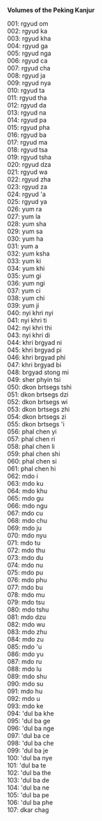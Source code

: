 **Volumes of the Peking Kanjur**

001: rgyud om  
002: rgyud ka  
003: rgyud kha  
004: rgyud ga  
005: rgyud nga  
006: rgyud ca  
007: rgyud cha  
008: rgyud ja  
009: rgyud nya  
010: rgyud ta  
011: rgyud tha  
012: rgyud da  
013: rgyud na  
014: rgyud pa  
015: rgyud pha  
016: rgyud ba  
017: rgyud ma  
018: rgyud tsa  
019: rgyud tsha  
020: rgyud dza  
021: rgyud wa  
022: rgyud zha  
023: rgyud za  
024: rgyud 'a  
025: rgyud ya  
026: yum ra  
027: yum la  
028: yum sha  
029: yum sa  
030: yum ha  
031: yum a  
032: yum ksha  
033: yum ki  
034: yum khi  
035: yum gi  
036: yum ngi  
037: yum ci  
038: yum chi  
039: yum ji  
040: nyi khri nyi  
041: nyi khri ti  
042: nyi khri thi  
043: nyi khri di  
044: khri brgyad ni  
045: khri brgyad pi  
046: khri brgyad phi  
047: khri brgyad bi  
048: brgyad stong mi  
049: sher phyin tsi  
050: dkon brtsegs tshi  
051: dkon brtsegs dzi  
052: dkon brtsegs wi  
053: dkon brtsegs zhi  
054: dkon brtsegs zi  
055: dkon brtsegs 'i  
056: phal chen yi  
057: phal chen ri  
058: phal chen li  
059: phal chen shi  
060: phal chen si  
061: phal chen hi  
062: mdo i  
063: mdo ku  
064: mdo khu  
065: mdo gu  
066: mdo ngu  
067: mdo cu  
068: mdo chu  
069: mdo ju  
070: mdo nyu  
071: mdo tu  
072: mdo thu  
073: mdo du  
074: mdo nu  
075: mdo pu  
076: mdo phu  
077: mdo bu  
078: mdo mu  
079: mdo tsu  
080: mdo tshu  
081: mdo dzu  
082: mdo wu  
083: mdo zhu  
084: mdo zu  
085: mdo 'u  
086: mdo yu  
087: mdo ru  
088: mdo lu  
089: mdo shu  
090: mdo su  
091: mdo hu  
092: mdo u  
093: mdo ke  
094: 'dul ba khe  
095: 'dul ba ge  
096: 'dul ba nge  
097: 'dul ba ce  
098: 'dul ba che  
099: 'dul ba je  
100: 'dul ba nye  
101: 'dul ba te  
102: 'dul ba the  
103: 'dul ba de  
104: 'dul ba ne  
105: 'dul ba pe  
106: 'dul ba phe  
107: dkar chag  

